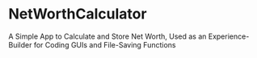 # NetWorthCalculator
 A Simple App to Calculate and Store Net Worth, Used as an Experience-Builder for Coding GUIs and File-Saving Functions

